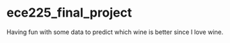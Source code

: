# ece225_final_project
Having fun with some data to predict which wine is better since I love wine. 
